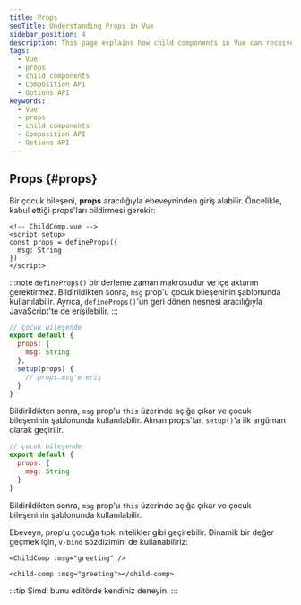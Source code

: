 ```yaml
---
title: Props
seoTitle: Understanding Props in Vue
sidebar_position: 4
description: This page explains how child components in Vue can receive props from their parent component. It provides code examples and usage information for both the Composition and Options APIs.
tags: 
  - Vue
  - props
  - child components
  - Composition API
  - Options API
keywords: 
  - Vue
  - props
  - child components
  - Composition API
  - Options API
---
```

## Props {#props}

Bir çocuk bileşeni, **props** aracılığıyla ebeveyninden giriş alabilir. Öncelikle, kabul ettiği props'ları bildirmesi gerekir:




```vue
<!-- ChildComp.vue -->
<script setup>
const props = defineProps({
  msg: String
})
</script>
```

:::note
`defineProps()` bir derleme zaman makrosudur ve içe aktarım gerektirmez. Bildirildikten sonra, `msg` prop'u çocuk bileşeninin şablonunda kullanılabilir. Ayrıca, `defineProps()`'un geri dönen nesnesi aracılığıyla JavaScript'te de erişilebilir.
:::





```js
// çocuk bileşende
export default {
  props: {
    msg: String
  },
  setup(props) {
    // props.msg'e eriş
  }
}
```

Bildirildikten sonra, `msg` prop'u `this` üzerinde açığa çıkar ve çocuk bileşeninin şablonunda kullanılabilir. Alınan props'lar, `setup()`'a ilk argüman olarak geçirilir.







```js
// çocuk bileşende
export default {
  props: {
    msg: String
  }
}
```

Bildirildikten sonra, `msg` prop'u `this` üzerinde açığa çıkar ve çocuk bileşeninin şablonunda kullanılabilir.



Ebeveyn, prop'u çocuğa tıpkı nitelikler gibi geçirebilir. Dinamik bir değer geçmek için, `v-bind` sözdizimini de kullanabiliriz:



```vue-html
<ChildComp :msg="greeting" />
```




```vue-html
<child-comp :msg="greeting"></child-comp>
```



:::tip
Şimdi bunu editörde kendiniz deneyin.
:::